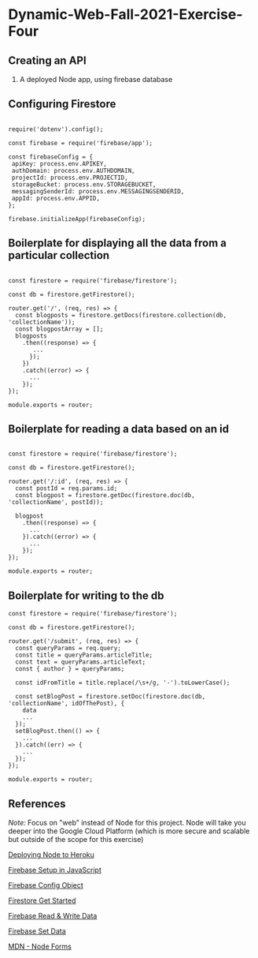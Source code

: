 # Dynamic-Web-Fall-2021-Exercise-Four

## Creating an API

1. A deployed Node app, using firebase database

## Configuring Firestore
 ```
 
require('dotenv').config();

const firebase = require('firebase/app');

const firebaseConfig = {
  apiKey: process.env.APIKEY,
  authDomain: process.env.AUTHDOMAIN,
  projectId: process.env.PROJECTID,
  storageBucket: process.env.STORAGEBUCKET,
  messagingSenderId: process.env.MESSAGINGSENDERID,
  appId: process.env.APPID,
};

firebase.initializeApp(firebaseConfig);

 ```
 ## Boilerplate for displaying all the data from a particular collection
 
```
 
const firestore = require('firebase/firestore');

const db = firestore.getFirestore();

router.get('/', (req, res) => {
  const blogposts = firestore.getDocs(firestore.collection(db, 'collectionName'));
  const blogpostArray = [];
  blogposts
    .then((response) => {
       ...
      }); 
    })
    .catch((error) => {
      ...
    });
});

module.exports = router;
```

## Boilerplate for reading a data based on an id
```
 
const firestore = require('firebase/firestore');

const db = firestore.getFirestore();

router.get('/:id', (req, res) => {
  const postId = req.params.id;
  const blogpost = firestore.getDoc(firestore.doc(db, 'collectionName', postId));

  blogpost
    .then((response) => {
      ...
    }).catch((error) => {
      ...
    });
});
 
module.exports = router;

```

## Boilerplate for writing to the db

```
const firestore = require('firebase/firestore');

const db = firestore.getFirestore();

router.get('/submit', (req, res) => {
  const queryParams = req.query;
  const title = queryParams.articleTitle;
  const text = queryParams.articleText;
  const { author } = queryParams;

  const idFromTitle = title.replace(/\s+/g, '-').toLowerCase();

  const setBlogPost = firestore.setDoc(firestore.doc(db, 'collectionName', idOfThePost), {
    data
    ...
  });
  setBlogPost.then(() => {
    ...
  }).catch((err) => {
    ...
  });
});

module.exports = router;

```

## References

_Note:_ Focus on "web" instead of Node for this project. Node will take you deeper into the Google Cloud Platform (which is more secure and scalable but outside of the scope for this exercise)

[Deploying Node to Heroku](https://devcenter.heroku.com/articles/deploying-nodejs)

[Firebase Setup in JavaScript](https://firebase.google.com/docs/web/setup?authuser=0)

[Firebase Config Object](https://firebase.google.com/docs/web/setup?authuser=0#config-object)

[Firestore Get Started](https://firebase.google.com/docs/firestore/quickstart)

[Firebase Read & Write Data](https://firebase.google.com/docs/firestore/query-data/get-data)

[Firebase Set Data](https://firebase.google.com/docs/firestore/manage-data/add-data)

[MDN - Node Forms](https://developer.mozilla.org/en-US/docs/Learn/Server-side/Express_Nodejs/forms)

 

